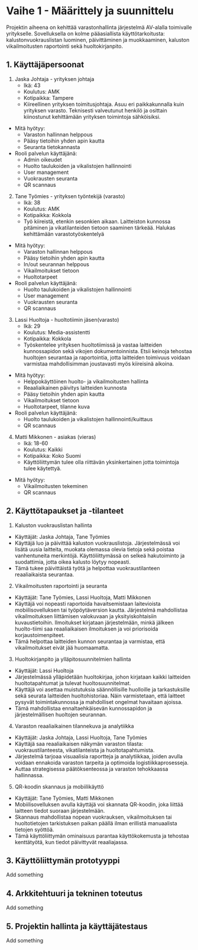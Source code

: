 # Vaihe 1 - Määrittely ja suunnittelu
Projektin aiheena on kehittää varastonhallinta järjestelmä AV-alalla toimivalle yritykselle. Sovelluksella on kolme pääasiallista käyttötarkoitusta: kalustonvuokrauslistan luominen, 
päivittäminen ja muokkaaminen, kaluston vikailmoitusten raportointi sekä huoltokirjanpito.


## 1. Käyttäjäpersoonat

1. Jaska Johtaja - yrityksen johtaja
    - Ikä: 43
    - Koulutus: AMK
    - Kotipaikka: Tampere
    - Kiireellinen yrityksen toimitusjohtaja. Asuu eri paikkakunnalla kuin yrityksen varasto. Teknisesti valveutunut henkilö ja osittain kiinostunut kehittämään yrityksen toimintoja sähköisiksi.
  - Mitä hyötyy:
    - Varaston hallinnan helppous
    - Pääsy tietoihin yhden apin kautta
    - Seuranta tietokannasta
  - Rooli palvelun käyttäjänä:
    - Admin oikeudet
    - Huolto taulukoiden ja vikalistojen hallinnointi
    - User management
    - Vuokrausten seuranta
    - QR scannaus

2. Tane Työmies - yrityksen työntekijä (varasto)
    - Ikä: 38
    - Koulutus: AMK
    - Kotipaikka: Kokkola
    - Työ kiireistä, etenkin sesonkien aikaan. Laitteiston kunnossa pitäminen ja vikatilanteiden tietoon saaminen tärkeää. Halukas kehittämään varastotyöskentelyä
- Mitä hyötyy:
    - Varaston hallinnan helppous
    - Pääsy tietoihin yhden apin kautta
    - In/out seurannan helppou­s
    - Vikailmoitukset tietoon
    - Huoltotarpeet
- Rooli palvelun käyttäjänä:
    - Huolto taulukoiden ja vikalistojen hallinnointi
    - User management
    - Vuokrausten seuranta
    - QR scannaus

3. Lassi Huoltoja - huoltotiimin jäsen(varasto)
    - Ikä: 29
    - Koulutus: Media-assistentti
    - Kotipaikka: Kokkola
    - Työskentelee yrityksen huoltotiimissä ja vastaa laitteiden kunnossapidon sekä vikojen dokumentoinnista. Etsii keinoja tehostaa huoltojen seurantaa ja raportointia, jotta laitteiden toimivuus voidaan varmistaa mahdollisimman joustavasti myös kiireisinä aikoina.

- Mitä hyötyy:
    - Helppokäyttöinen huolto- ja vikailmoitusten hallinta
    - Reaaliaikainen päivitys laitteiden kunnosta
    - Pääsy tietoihin yhden apin kautta
    - Vikailmoitukset tietoon
    - Huoltotarpeet, tilanne kuva
- Rooli palvelun käyttäjänä:
    - Huolto taulukoiden ja vikalistojen hallinnointi/kuittaus
    - QR scannaus

4. Matti Mikkonen - asiakas (vieras)
    - Ikä: 18-60
    - Koulutus: Kaikki
    - Kotipaikka: Koko Suomi
    - Käyttöliittymän tulee olla riittävän yksinkertainen jotta toimintoja tulee käytettyä.
- Mitä hyötyy:
    - Vikailmoitusten tekeminen
    - QR scannaus

## 2. Käyttötapaukset ja -tilanteet

1. Kaluston vuokrauslistan hallinta
- Käyttäjät: Jaska Johtaja, Tane Työmies
- Käyttäjä luo ja päivittää kaluston vuokrauslistoja. Järjestelmässä voi lisätä uusia laitteita, muokata olemassa olevia tietoja sekä poistaa vanhentuneita merkintöjä. Käyttöliittymässä on selkeä hakutoiminto ja suodattimia, jotta oikea kalusto löytyy nopeasti.
- Tämä tukee päivittäistä työtä ja helpottaa vuokraustilanteen reaaliaikaista seurantaa.

2. Vikailmoitusten raportointi ja seuranta
- Käyttäjät: Tane Työmies, Lassi Huoltoja, Matti Mikkonen
- Käyttäjä voi nopeasti raportoida havaitsemistaan laitevioista mobiilisovelluksen tai työpöytäversion kautta. Järjestelmä mahdollistaa vikailmoituksen liittämisen valokuvaan ja yksityiskohtaisiin kuvaustietoihin. Ilmoitukset kirjataan järjestelmään, minkä jälkeen huolto-tiimi saa reaaliaikaisen ilmoituksen ja voi priorisoida korjaustoimenpiteet.
- Tämä helpottaa laitteiden kunnon seurantaa ja varmistaa, että vikailmoitukset eivät jää huomaamatta.

3. Huoltokirjanpito ja ylläpitosuunnitelmien hallinta
- Käyttäjät: Lassi Huoltoja
- Järjestelmässä ylläpidetään huoltokirjaa, johon kirjataan kaikki laitteiden huoltotapahtumat ja tulevat huoltosuunnitelmat.
- Käyttäjä voi asettaa muistutuksia säännöllisille huolloille ja tarkastuksille sekä seurata laitteiden huoltohistoriaa. Näin varmistetaan, että laitteet pysyvät toimintakunnossa ja mahdolliset ongelmat havaitaan ajoissa.
- Tämä mahdollistaa ennaltaehkäisevän kunnossapidon ja järjestelmällisen huoltojen seurannan.

4. Varaston reaaliaikainen tilannekuva ja analytiikka
- Käyttäjät: Jaska Johtaja, Lassi Huoltoja, Tane Työmies
- Käyttäjä saa reaaliaikaisen näkymän varaston tilasta: vuokraustilanteesta, vikatilanteista ja huoltotapahtumista.
- Järjestelmä tarjoaa visuaalisia raportteja ja analytiikkaa, joiden avulla voidaan ennakoida varaston tarpeita ja optimoida logistiikkaprosesseja.
- Auttaa strategisessa päätöksenteossa ja varaston tehokkaassa hallinnassa.

5. QR-koodin skannaus ja mobiilikäyttö
- Käyttäjät: Tane Työmies, Matti Mikkonen
- Mobiilisovelluksen avulla käyttäjä voi skannata QR-koodin, joka liittää laitteen tiedot suoraan järjestelmään.
- Skannaus mahdollistaa nopean vuokrauksen, vikailmoituksen tai huoltotietojen tarkistuksen paikan päällä ilman erillistä manuaalista tietojen syöttöä.
- Tämä käyttöliittymän ominaisuus parantaa käyttökokemusta ja tehostaa kenttätyötä, kun tiedot päivittyvät reaaliajassa.

## 3. Käyttöliittymän prototyyppi

Add something

## 4. Arkkitehtuuri ja tekninen toteutus

Add something

## 5. Projektin hallinta ja käyttäjätestaus

Add something
